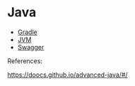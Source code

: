 # Java

* [Gradle](Gradle/0.toc.md)
* [JVM](JVM/0.toc.md)
* [Swagger](swagger.md)

References:

<https://doocs.github.io/advanced-java/#/>